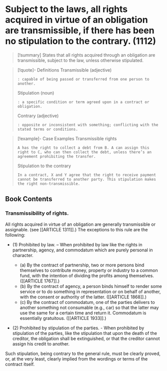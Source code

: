# Subject to the laws, all rights acquired in virtue of an obligation are transmissible, if there has been no stipulation to the contrary. (1112)

> [!summary] States that all rights acquired through an obligation are transmissible, subject to the law, unless otherwise stipulated.

> [!quote]- Definitions
> Transmissible (adjective)
> ```
> : capable of being passed or transferred from one person to another.
> ```
> Stipulation (noun)
> ```
> : a specific condition or term agreed upon in a contract or obligation.
> ```
> Contrary (adjective)
> ```
> : opposite or inconsistent with something; conflicting with the stated terms or conditions.
> ```

> [!example]- Case Examples
> Transmissible rights
> ```
> A has the right to collect a debt from B. A can assign this right to C, who can then collect the debt, unless there’s an agreement prohibiting the transfer.
> ```
> Stipulation to the contrary
> ```
> In a contract, X and Y agree that the right to receive payment cannot be transferred to another party. This stipulation makes the right non-transmissible.
> ```

## Book Contents

### Transmissibility of rights. 

All rights acquired in virtue of an obligation are generally transmissible or assignable. (see [[ARTICLE 1311]].) The exceptions to this rule are the following: 

- (1) Prohibited by law. – When prohibited by law like the rights in partnership, agency, and commodatum which are purely personal in character. 
    - (a) By the contract of partnership, two or more persons bind themselves to contribute money, property or industry to a common fund, with the intention of dividing the profits among themselves. ([[ARTICLE 1767]].) 
    - (b) By the contract of agency, a person binds himself to render some service or to do something in representation or on behalf of another, with the consent or authority of the latter. ([[ARTICLE 1868]].)
    - (c) By the contract of commodatum, one of the parties delivers to another something not consumable (e.g., car) so that the latter may use the same for a certain time and return it. Commodatum is essentially gratuitous. ([[ARTICLE 1933]].) 
 
- (2) Prohibited by stipulation of the parties. - When prohibited by stipulation of the parties, like the stipulation that upon the death of the creditor, the obligation shall be extinguished, or that the creditor cannot assign his credit to another. 

Such stipulation, being contrary to the general rule, must be clearly proved, or, at the very least, clearly implied from the wordings or terms of the contract itself.
